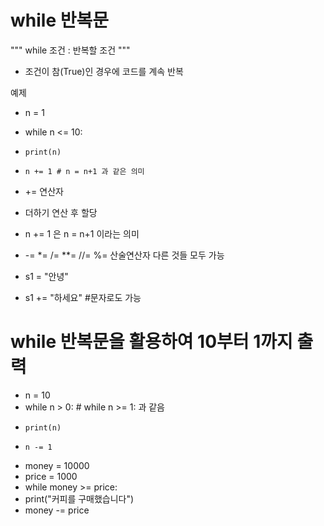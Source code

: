 # while 반복문
"""
while 조건 :
    반복할 조건 
"""
- 조건이 참(True)인 경우에 코드를 계속 반복

예제
- n = 1
- while n <= 10:
-     print(n)
-     n += 1 # n = n+1 과 같은 의미

- += 연산자
- 더하기 연산 후 할당
- n += 1 은 n = n+1 이라는 의미
- -= *= /= **= //= %= 산술연산자 다른 것들 모두 가능

- s1 = "안녕"
- s1 += "하세요" #문자로도 가능

# while 반복문을 활용하여 10부터 1까지 출력

- n = 10
- while n > 0: # while n >= 1: 과 같음
-     print(n)
-     n -= 1

- money = 10000
- price = 1000
- while money >= price:
-    print("커피를 구매했습니다")
-    money -= price
